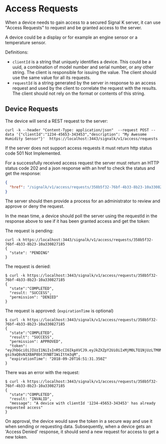 # Access Requests

When a device needs to gain access to a secured Signal K server, it can use "Access Requests" to request and be granted access to the server.

A device could be a display or for example an engine sensor or a temperature sensor.

Definitions:
* `clientId` is a string that uniquely identifies a device. This could be a uuid, a combination of model number and serial number, or any other string. The client is responsible for issuing the value. The client should use the same value for all its requests.
* `requestId` is a string generated by the server in response to an access request and used by the client to correlate the request with the results. The client should not rely on the format or contents of this string.

## Device Requests
The device will send a REST request to the server:

`curl -k --header "Content-Type: application/json"  --request POST --data '{"clientId":"1234-45653-343453","description": "My Awesome Humidity Sensor"}'  https://localhost:3443/signalk/v1/access/requests`

If the server does not support access requests it must return http status code 501 Not Implemented.

For a successfully received access request the server must return an HTTP status code 202 and a json response with an href to check the status and get the response:

```json
{
  "href": "/signalk/v1/access/requests/358b5f32-76bf-4b33-8b23-10a330827185"
}
```

The server should then provide a process for an administrator to review and approve or deny the request.

In the mean time, a device should poll the server using the requestId in the response above to see if it has been granted access and get the token:

The request is pending:
```
curl -k https://localhost:3443/signalk/v1/access/requests/358b5f32-76bf-4b33-8b23-10a330827185
{
  "state": "PENDING"
}
```

The request is denied:

```
$ curl -k https://localhost:3443/signalk/v1/access/requests/358b5f32-76bf-4b33-8b23-10a330827185
{
  "state":"COMPLETED", 
  "result: "SUCCESS", 
  "permission": "DENIED"
}
```

The request is approved: (`expirationTime` is optional)

```
$ curl -k https://localhost:3443/signalk/v1/access/requests/358b5f32-76bf-4b33-8b23-10a330827185
{
  "state":"COMPLETED", 
  "result": "SUCCESS",
  "permission": APPROVED",
  "token": "eyJhbGciOiJIUzI1NiIsInR5cCI6IkpXVCJ9.eyJkZXZpY2UiOiIxMjM0LTQ1NjUzLTM0MzQ1MyIsImlhdCI6MTUzNjg4NDY5MSwiZXhwIjoxNTY4NDQyMjkxfQ.5wypdKin5Q-gsi9aQ8sN1XBAP8bt3tNBT1WiIttm3qM",
  "expirationTime": "2018-09-20T16:51:31.350Z"
}
```

There was an error with the request:

```
$ curl -k https://localhost:3443/signalk/v1/access/requests/358b5f32-76bf-4b33-8b23-10a330827185
{
  "state":"COMPLETED", 
  "result: "INVALID", 
  "message": "A device with clientId '1234-45653-343453' has already requested access"
}
```

On approval, the device would save the token in a secure way and use it when sending or requesting data. Subsequently, when a device gets an 'Access Denied' response, it should send a new request for access to get a new token.

